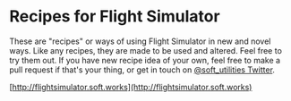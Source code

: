 # Recipes for Flight Simulator

These are "recipes" or ways of using Flight Simulator in new and novel ways. Like any recipes, they are made to be used and altered. Feel free to try them out. If you have new recipe idea of your own, feel free to make a pull request if that's your thing, or get in touch on [@soft_utilities Twitter](https://twitter.com/soft_utilities).

[http://flightsimulator.soft.works](http://flightsimulator.soft.works)
